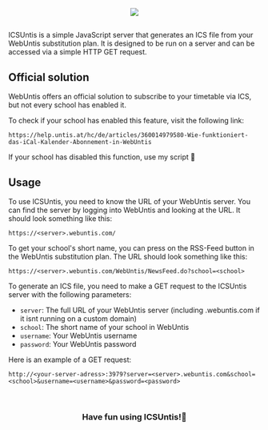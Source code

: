 <p align="center">
  <img src="https://raw.githubusercontent.com/tschuerti/icsuntis/refs/heads/main/logo.png" />
</p>

##

ICSUntis is a simple JavaScript server that generates an ICS file from your WebUntis substitution plan. It is designed to be run on a server and can be accessed via a simple HTTP GET request.



## Official solution

WebUntis offers an official solution to subscribe to your timetable via ICS, but not every school has enabled it.

To check if your school has enabled this feature, visit the following link:
```http
https://help.untis.at/hc/de/articles/360014979580-Wie-funktioniert-das-iCal-Kalender-Abonnement-in-WebUntis
```

If your school has disabled this function, use my script 🙂

## Usage

To use ICSUntis, you need to know the URL of your WebUntis server. You can find the server by logging into WebUntis and looking at the URL. It should look something like this:

```http
https://<server>.webuntis.com/
```

To get your school's short name, you can press on the RSS-Feed button in the WebUntis substitution plan. The URL should look something like this:
    
```http
https://<server>.webuntis.com/WebUntis/NewsFeed.do?school=<school>
```

To generate an ICS file, you need to make a GET request to the ICSUntis server with the following parameters:

- `server`: The full URL of your WebUntis server (including .webuntis.com if it isnt running on a custom domain)
- `school`: The short name of your school in WebUntis
- `username`: Your WebUntis username
- `password`: Your WebUntis password

Here is an example of a GET request:

```http
http://<your-server-adress>:3979?server=<server>.webuntis.com&school=<school>&username=<username>&password=<password>
```

<br>
<h3 align="center">Have fun using ICSUntis!🙂</p>
